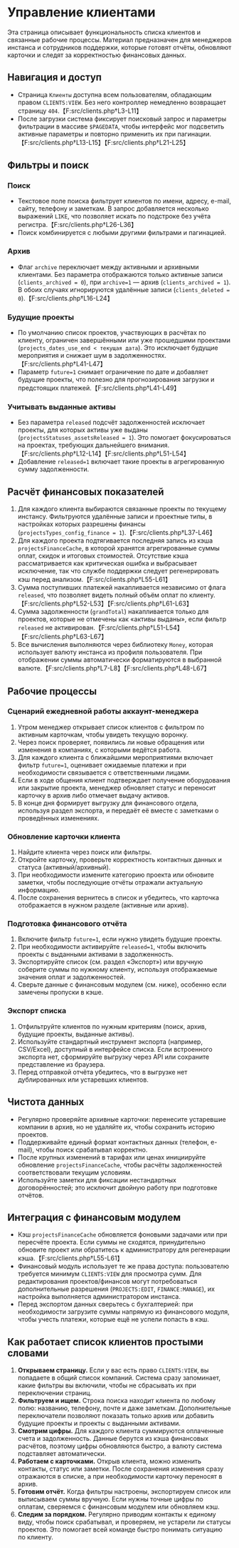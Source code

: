 # Управление клиентами

Эта страница описывает функциональность списка клиентов и связанные рабочие процессы. Материал предназначен для менеджеров инстанса и сотрудников поддержки, которые готовят отчёты, обновляют карточки и следят за корректностью финансовых данных.

## Навигация и доступ

- Страница `Клиенты` доступна всем пользователям, обладающим правом `CLIENTS:VIEW`. Без него контроллер немедленно возвращает страницу `404`.【F:src/clients.php†L3-L11】
- После загрузки система фиксирует поисковый запрос и параметры фильтрации в массиве `$PAGEDATA`, чтобы интерфейс мог подсветить активные параметры и повторно применить их при пагинации.【F:src/clients.php†L13-L15】【F:src/clients.php†L21-L25】

## Фильтры и поиск

### Поиск

- Текстовое поле поиска фильтрует клиентов по имени, адресу, e-mail, сайту, телефону и заметкам. В запрос добавляется несколько выражений `LIKE`, что позволяет искать по подстроке без учёта регистра.【F:src/clients.php†L26-L36】
- Поиск комбинируется с любыми другими фильтрами и пагинацией.

### Архив

- Флаг `archive` переключает между активными и архивными клиентами. Без параметра отображаются только активные записи (`clients_archived = 0`), при `archive=1` — архив (`clients_archived = 1`). В обоих случаях игнорируются удалённые записи (`clients_deleted = 0`).【F:src/clients.php†L16-L24】

### Будущие проекты

- По умолчанию список проектов, участвующих в расчётах по клиенту, ограничен завершёнными или уже прошедшими проектами (`projects_dates_use_end < текущая дата`). Это исключает будущие мероприятия и снижает шум в задолженностях.【F:src/clients.php†L41-L47】
- Параметр `future=1` снимает ограничение по дате и добавляет будущие проекты, что полезно для прогнозирования загрузки и предстоящих платежей.【F:src/clients.php†L41-L49】

### Учитывать выданные активы

- Без параметра `released` подсчёт задолженностей исключает проекты, для которых активы уже выданы (`projectsStatuses_assetsReleased = 1`). Это помогает фокусироваться на проектах, требующих дальнейшего внимания.【F:src/clients.php†L12-L14】【F:src/clients.php†L51-L54】
- Добавление `released=1` включает такие проекты в агрегированную сумму задолженности.

## Расчёт финансовых показателей

1. Для каждого клиента выбираются связанные проекты по текущему инстансу. Фильтруются удалённые записи и проектные типы, в настройках которых разрешены финансы (`projectsTypes_config_finance = 1`).【F:src/clients.php†L37-L46】
2. Для каждого проекта подтягивается последняя запись из кэша `projectsFinanceCache`, в которой хранятся агрегированные суммы оплат, скидок и итоговых стоимостей. Отсутствие кэша рассматривается как критическая ошибка и выбрасывает исключение, так что службе поддержки следует регенерировать кэш перед анализом.【F:src/clients.php†L55-L61】
3. Сумма поступивших платежей накапливается независимо от флага `released`, что позволяет видеть полный объём оплат по клиенту.【F:src/clients.php†L52-L53】【F:src/clients.php†L61-L63】
4. Сумма задолженности (`grandTotal`) накапливается только для проектов, которые не отмечены как «активы выданы», если фильтр `released` не активирован.【F:src/clients.php†L51-L54】【F:src/clients.php†L63-L67】
5. Все вычисления выполняются через библиотеку `Money`, которая использует валюту инстанса из профиля пользователя. При отображении суммы автоматически форматируются в выбранной валюте.【F:src/clients.php†L7-L8】【F:src/clients.php†L48-L67】

## Рабочие процессы

### Сценарий ежедневной работы аккаунт-менеджера

1. Утром менеджер открывает список клиентов с фильтром по активным карточкам, чтобы увидеть текущую воронку.
2. Через поиск проверяет, появились ли новые обращения или изменения в компаниях, с которыми ведётся работа.
3. Для каждого клиента с ближайшими мероприятиями включает фильтр `future=1`, оценивает ожидаемые платежи и при необходимости связывается с ответственными лицами.
4. Если в ходе общения клиент подтверждает получение оборудования или закрытие проекта, менеджер обновляет статус и переносит карточку в архив либо отмечает выдачу активов.
5. В конце дня формирует выгрузку для финансового отдела, используя раздел экспорта, и передаёт её вместе с заметками о проведённых изменениях.

### Обновление карточки клиента

1. Найдите клиента через поиск или фильтры.
2. Откройте карточку, проверьте корректность контактных данных и статуса (активный/архивный).
3. При необходимости измените категорию проекта или обновите заметки, чтобы последующие отчёты отражали актуальную информацию.
4. После сохранения вернитесь в список и убедитесь, что карточка отображается в нужном разделе (активные или архив).

### Подготовка финансового отчёта

1. Включите фильтр `future=1`, если нужно увидеть будущие проекты.
2. При необходимости активируйте `released=1`, чтобы включить проекты с выданными активами в задолженность.
3. Экспортируйте список (см. раздел «Экспорт») или вручную соберите суммы по нужному клиенту, используя отображаемые значения оплат и задолженностей.
4. Сверьте данные с финансовым модулем (см. ниже), особенно если замечены пропуски в кэше.

### Экспорт списка

1. Отфильтруйте клиентов по нужным критериям (поиск, архив, будущие проекты, выданные активы).
2. Используйте стандартный инструмент экспорта (например, CSV/Excel), доступный в интерфейсе списка. Если встроенного экспорта нет, сформируйте выгрузку через API или сохраните представление из браузера.
3. Перед отправкой отчёта убедитесь, что в выгрузке нет дублированных или устаревших клиентов.

## Чистота данных

- Регулярно проверяйте архивные карточки: перенесите устаревшие компании в архив, но не удаляйте их, чтобы сохранить историю проектов.
- Поддерживайте единый формат контактных данных (телефон, e-mail), чтобы поиск срабатывал корректно.
- После крупных изменений в тарифах или ценах инициируйте обновление `projectsFinanceCache`, чтобы расчёты задолженностей соответствовали текущим условиям.
- Используйте заметки для фиксации нестандартных договорённостей; это исключит двойную работу при подготовке отчётов.

## Интеграция с финансовым модулем

- Кэш `projectsFinanceCache` обновляется фоновыми задачами или при пересчёте проекта. Если суммы не сходятся, принудительно обновите проект или обратитесь к администратору для регенерации кэша.【F:src/clients.php†L55-L61】
- Финансовый модуль использует те же права доступа: пользователю требуется минимум `CLIENTS:VIEW` для просмотра сумм. Для редактирования проектов/финансов могут потребоваться дополнительные разрешения (`PROJECTS:EDIT`, `FINANCE:MANAGE`), их настройка выполняется администратором инстанса.
- Перед экспортом данных сверьтесь с бухгалтерией: при необходимости загрузите суммы напрямую из финансового модуля, чтобы учесть платежи, которые ещё не успели попасть в кэш.

## Как работает список клиентов простыми словами

1. **Открываем страницу.** Если у вас есть право `CLIENTS:VIEW`, вы попадаете в общий список компаний. Система сразу запоминает, какие фильтры вы включили, чтобы не сбрасывать их при переключении страниц.
2. **Фильтруем и ищем.** Строка поиска находит клиента по любому полю: названию, телефону, почте и даже заметкам. Дополнительные переключатели позволяют показать только архив или добавить будущие проекты и проекты с выданными активами.
3. **Смотрим цифры.** Для каждого клиента суммируются оплаченные счета и задолженность. Данные берутся из кэша финансовых расчётов, поэтому цифры обновляются быстро, а валюту система подставляет автоматически.
4. **Работаем с карточками.** Открыв клиента, можно изменить контакты, статус или заметки. После сохранения изменения сразу отражаются в списке, а при необходимости карточку переносят в архив.
5. **Готовим отчёт.** Когда фильтры настроены, экспортируем список или выписываем суммы вручную. Если нужны точные цифры по оплатам, сверяемся с финансовым модулем или обновляем кэш.
6. **Следим за порядком.** Регулярно приводим контакты к единому виду, чтобы поиск срабатывал, и проверяем, не устарели ли статусы проектов. Это помогает всей команде быстро понимать ситуацию по клиенту.

